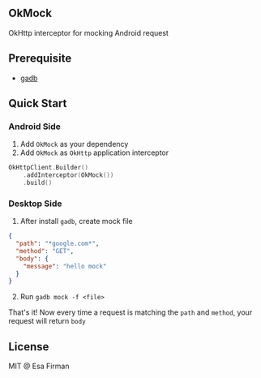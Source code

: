 ## OkMock

OkHttp interceptor for mocking Android request

## Prerequisite

- [gadb](https://github.com/esafirm/gadb)

## Quick Start

### Android Side

1. Add `OkMock` as your dependency
2. Add `OkMock` as `OkHttp` application interceptor

```kotlin
OkHttpClient.Builder()
	.addInterceptor(OkMock())
	.build()
```

### Desktop Side

1. After install `gadb`, create mock file

```json
{
  "path": "*google.com*",
  "method": "GET",
  "body": {
    "message": "hello mock"
  }
}
```

2. Run `gadb mock -f <file>`

That's it! Now every time a request is matching the `path` and `method`, your request will return `body`

## License

MIT @ Esa Firman
